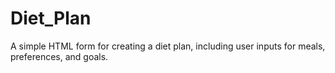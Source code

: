 # Diet_Plan
A simple HTML form for creating a diet plan, including user inputs for meals, preferences, and goals.
